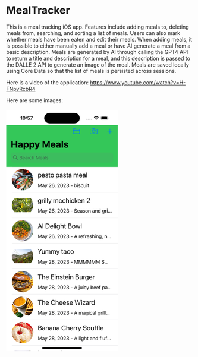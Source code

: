 # MealTracker
This is a meal tracking iOS app. Features include adding meals to, deleting meals from, searching, and sorting a list of meals. Users can also mark whether meals have been eaten and edit their meals.
When adding meals, it is possible to either manually add a meal or have AI generate a meal from a basic description. 
Meals are generated by AI through calling the GPT4 API to return a title and description for a meal, and this description is passed to the DALLE 2 API to generate an image of the meal. Meals are saved locally using Core Data so that the list of meals is persisted across sessions.



Here is a video of the application:
https://www.youtube.com/watch?v=H-FNpvRcbR4

Here are some images:
<br></br>
<img src="https://github.com/isaacrestrick/MealTracker/blob/main/images_for_readme/all_meals.png" width="300" height="650">
